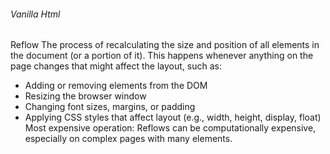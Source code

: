 ###### Vanilla Html
Reflow
The process of recalculating the size and position of all elements in the document (or a portion of it). This happens whenever anything on the page changes that might affect the layout, such as:

- Adding or removing elements from the DOM
- Resizing the browser window
- Changing font sizes, margins, or padding
- Applying CSS styles that affect layout (e.g., width, height, display, float)
Most expensive operation: Reflows can be computationally expensive, especially on complex pages with many elements.